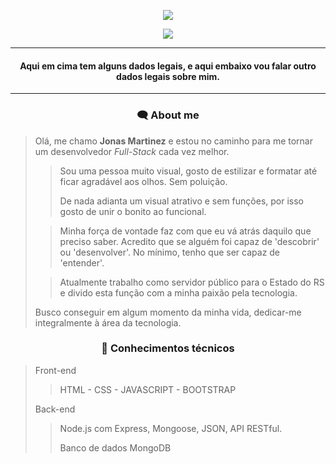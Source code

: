 <div align="center">
</div>

  <div align="center">
  
 ![](https://github-readme-stats.vercel.app/api?username=joonasmartinez&theme=github_dark&show_icons=true)
  
 ![](https://github-readme-stats.vercel.app/api/top-langs/?username=joonasmartinez&layout=compact)
  
  </div>
  
***

<div align="center"><h4> Aqui em cima tem alguns dados legais, e aqui embaixo vou falar outro dados legais sobre mim.</h4></div>

***

<div align="center"><h3> 🗨️ About me</h3></div>

> Olá, me chamo **Jonas Martinez** e estou no caminho para me tornar um desenvolvedor *Full-Stack* cada vez melhor.
>> Sou uma pessoa muito visual, gosto de estilizar e formatar até ficar agradável aos olhos. Sem poluição.
>> 
>> De nada adianta um visual atrativo e sem funções, por isso gosto de unir o bonito ao funcional.
>
>> Minha força de vontade faz com que eu vá atrás daquilo que preciso saber. Acredito que se alguém foi capaz de 'descobrir' ou 'desenvolver'. No mínimo, tenho que ser capaz de 'entender'.
>
>> Atualmente trabalho como servidor público para o Estado do RS e divido esta função com a minha paixão pela tecnologia.
>
> Busco conseguir em algum momento da minha vida, dedicar-me integralmente à área da tecnologia.

<div align="center"> <h3>📃 Conhecimentos técnicos</h3></div>

>Front-end
>
>> HTML - CSS - JAVASCRIPT - BOOTSTRAP 
>
>Back-end
>> Node.js com Express, Mongoose, JSON, API RESTful.
>> 
>> Banco de dados MongoDB

